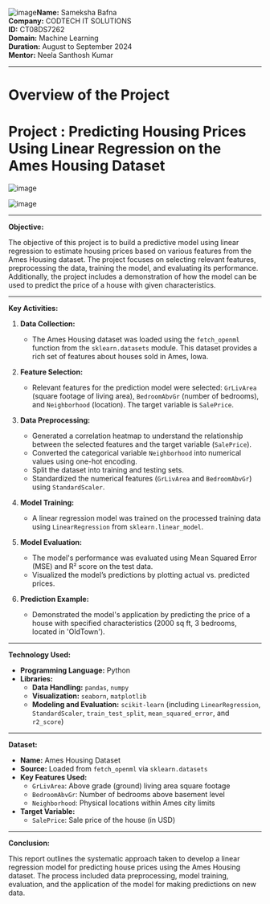 ![image](https://github.com/user-attachments/assets/441589b6-e299-4d5b-b635-950367f2bbea)**Name:** Sameksha Bafna  
**Company:** CODTECH IT SOLUTIONS  
**ID:** CT08DS7262  
**Domain:** Machine Learning  
**Duration:** August to September 2024  
**Mentor:** Neela Santhosh Kumar  

---

# Overview of the Project

# Project : Predicting Housing Prices Using Linear Regression on the Ames Housing Dataset

![image](https://github.com/user-attachments/assets/88d8904a-45e0-4ac7-84db-a0593eeff6df)

![image](https://github.com/user-attachments/assets/a0569424-4d18-415b-be6f-003132302811)


---

**Objective:**

The objective of this project is to build a predictive model using linear regression to estimate housing prices based on various features from the Ames Housing dataset. The project focuses on selecting relevant features, preprocessing the data, training the model, and evaluating its performance. Additionally, the project includes a demonstration of how the model can be used to predict the price of a house with given characteristics.

---

**Key Activities:**

1. **Data Collection:**
   - The Ames Housing dataset was loaded using the `fetch_openml` function from the `sklearn.datasets` module. This dataset provides a rich set of features about houses sold in Ames, Iowa.

2. **Feature Selection:**
   - Relevant features for the prediction model were selected: `GrLivArea` (square footage of living area), `BedroomAbvGr` (number of bedrooms), and `Neighborhood` (location). The target variable is `SalePrice`.

3. **Data Preprocessing:**
   - Generated a correlation heatmap to understand the relationship between the selected features and the target variable (`SalePrice`).
   - Converted the categorical variable `Neighborhood` into numerical values using one-hot encoding.
   - Split the dataset into training and testing sets.
   - Standardized the numerical features (`GrLivArea` and `BedroomAbvGr`) using `StandardScaler`.

4. **Model Training:**
   - A linear regression model was trained on the processed training data using `LinearRegression` from `sklearn.linear_model`.

5. **Model Evaluation:**
   - The model's performance was evaluated using Mean Squared Error (MSE) and R² score on the test data.
   - Visualized the model’s predictions by plotting actual vs. predicted prices.

6. **Prediction Example:**
   - Demonstrated the model's application by predicting the price of a house with specified characteristics (2000 sq ft, 3 bedrooms, located in 'OldTown').

---

**Technology Used:**

- **Programming Language:** Python
- **Libraries:** 
  - **Data Handling:** `pandas`, `numpy`
  - **Visualization:** `seaborn`, `matplotlib`
  - **Modeling and Evaluation:** `scikit-learn` (including `LinearRegression`, `StandardScaler`, `train_test_split`, `mean_squared_error`, and `r2_score`)

---

**Dataset:**

- **Name:** Ames Housing Dataset
- **Source:** Loaded from `fetch_openml` via `sklearn.datasets`
- **Key Features Used:**
  - `GrLivArea`: Above grade (ground) living area square footage
  - `BedroomAbvGr`: Number of bedrooms above basement level
  - `Neighborhood`: Physical locations within Ames city limits
- **Target Variable:**
  - `SalePrice`: Sale price of the house (in USD)

---

**Conclusion:**

This report outlines the systematic approach taken to develop a linear regression model for predicting house prices using the Ames Housing dataset. The process included data preprocessing, model training, evaluation, and the application of the model for making predictions on new data.
